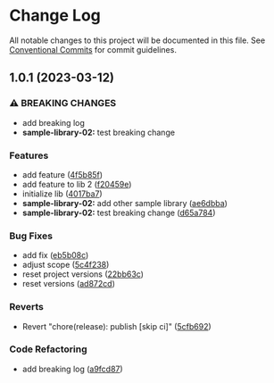 # Change Log

All notable changes to this project will be documented in this file.
See [Conventional Commits](https://conventionalcommits.org) for commit guidelines.

## 1.0.1 (2023-03-12)

### ⚠ BREAKING CHANGES

- add breaking log
- **sample-library-02:** test breaking change

### Features

- add feature ([4f5b85f](https://github.com/ac-products-and-services/nx-integrated-template/commit/4f5b85fa6bddee434c79c181f68036d05363997a))
- add feature to lib 2 ([f20459e](https://github.com/ac-products-and-services/nx-integrated-template/commit/f20459ebe81b3132eded8d47df2ea477a91c66a9))
- initialize lib ([4017ba7](https://github.com/ac-products-and-services/nx-integrated-template/commit/4017ba7d3b29f72fea0c6e44ece6775ea10a225f))
- **sample-library-02:** add other sample library ([ae6dbba](https://github.com/ac-products-and-services/nx-integrated-template/commit/ae6dbba373359c927d0d796d1fee8d0e1af38002))
- **sample-library-02:** test breaking change ([d65a784](https://github.com/ac-products-and-services/nx-integrated-template/commit/d65a784cca38057f412fc8df788b7746b007a027))

### Bug Fixes

- add fix ([eb5b08c](https://github.com/ac-products-and-services/nx-integrated-template/commit/eb5b08c8acad2ae5b68f293fa9d5ccb87f4da4b0))
- adjust scope ([5c4f238](https://github.com/ac-products-and-services/nx-integrated-template/commit/5c4f238317a5327eacdaae8ee93ef95f1b665d5e))
- reset project versions ([22bb63c](https://github.com/ac-products-and-services/nx-integrated-template/commit/22bb63c3f7b7806d3efbc36e17d2ffbfa4bf792b))
- reset versions ([ad872cd](https://github.com/ac-products-and-services/nx-integrated-template/commit/ad872cd16fd715f92948e1e7e7254f779c1d7a26))

### Reverts

- Revert "chore(release): publish [skip ci]" ([5cfb692](https://github.com/ac-products-and-services/nx-integrated-template/commit/5cfb692ff58c6a5aa32a850f8fea340cb3dab368))

### Code Refactoring

- add breaking log ([a9fcd87](https://github.com/ac-products-and-services/nx-integrated-template/commit/a9fcd8722aebddd80791868df5b124bbc72ed87c))
